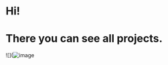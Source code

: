# Hi!

# There you can see all projects.

![](![image](https://user-images.githubusercontent.com/91059549/133985560-80edc866-4769-47bd-ae26-e6da56103a3b.png)

